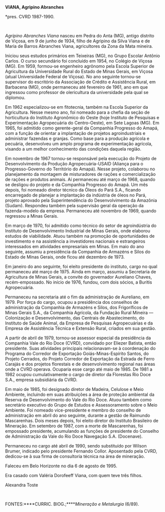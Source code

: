 **VIANA, Agripino Abranches**

\*pres. CVRD 1987-1990.

 

*Agripino Abranches Viana* nasceu em Pedra do Anta (MG), antigo distrito
de Viçosa, em 9 de junho de 1934, filho de Agripino da Silva Viana e de
Maria de Barros Abranches Viana, agricultores da Zona da Mata mineira.

Iniciou seus estudos primários em Teixeiras (MG), no Grupo Escolar
Antônio Carlos. O curso secundário foi concluído em 1954, no Colégio de
Viçosa (MG). Em 1959, formou-se engenheiro agrônomo pela Escola Superior
de Agricultura da Universidade Rural do Estado de Minas Gerais, em
Viçosa (atual Universidade Federal de Viçosa). No ano seguinte tornou-se
supervisor do escritório da Associação de Crédito e Assistência Rural,
em Barbacena (MG), onde permaneceu até fevereiro de 1961, ano em que
ingressou como professor de olericultura da universidade pela qual se
diplomou.

Em 1962 especializou-se em fitotecnia, também na Escola Superior da
Agricultura. Nesse mesmo ano, foi nomeado para a chefia da seção de
horticultura do Instituto Agronômico do Oeste (hoje Instituto de
Pesquisas e Experimentação Agropecuária do Centro-Oeste), em Sete Lagoas
(MG). Em 1965, foi admitido como gerente-geral da Companhia Progresso do
Amapá, com a função de orientar a implantação de projetos
agroindustriais e administrar fazendas e granjas. Como base para a
produção agrícola e pecuária, desenvolveu um amplo programa de
experimentação agrícola, visando a um melhor conhecimento das condições
daquela região.

Em novembro de 1967 tornou-se responsável pela execução do Projeto de
Desenvolvimento da Produção Agropecuária-USAID (Aliança para o
Progresso-Governo do Território do Amapá). Nesse projeto, colaborou no
planejamento da montagem de misturadores de rações e comercialização de
rações e produtos animais. Aí permaneceu até março de 1968, quando se
desligou do projeto e da Companhia Progresso do Amapá. Um mês depois,
foi nomeado diretor técnico da Óleos do Pará S.A., ficando encarregado
de planejar a implantação da indústria de óleos no Pará, projeto
aprovado pela Superintendência do Desenvolvimento da Amazônia (Sudam).
Respondeu também pela supervisão geral da operação da fazenda-modelo da
empresa. Permaneceu até novembro de 1969, quando regressou a Minas
Gerais.

Em março de 1970, foi admitido como técnico do setor de agroindústria do
Instituto de Desenvolvimento Industrial de Minas Gerais, onde elaborou
estudos de viabilidade. Atuou também na promoção de oportunidades de
investimento e na assistência a investidores nacionais e estrangeiros
interessados em atividades empresariais em Minas. Em maio do ano
seguinte, assumiu a presidência da Companhia de Armazéns e Silos do
Estado de Minas Gerais, onde ficou até dezembro de 1973.

Em janeiro do ano seguinte, foi eleito presidente do instituto, cargo no
qual permaneceu até março de 1975. Ainda em março, assumiu a Secretaria
de Agricultura de Minas Gerais, a convite do governador Aureliano
Chaves, recém-empossado. No início de 1976, fundou, com dois sócios, a
Buritis Agropecuária.

Permaneceu na secretaria até o fim da administração de Aureliano, em
1979. Por força do cargo, ocupou a presidência dos conselhos de
administração da Companhia de Armazéns e Silos, dos Frigoríficos de
Minas Gerais S.A., da Companhia Agrícola, da Fundação Rural Mineira —
Colonização e Desenvolvimento, das Centrais de Abastecimento, do
Instituto de Saúde Animal, da Empresa de Pesquisas Agropecuárias e da
Empresa de Assistência Técnica e Extensão Rural, criados em sua gestão.

A partir de abril de 1979, tornou-se assessor especial da presidência da
Companhia Vale do Rio Doce (CVRD), convidado por Eliezer Batista, então
presidente. Suas atividades principais relacionavam-se à coordenação do
Programa do Corredor de Exportação Goiás-Minas-Espírito Santos, do
Projeto Cerrados, do Projeto Corredor de Exportação da Estrada de Ferro
Carajás e dos projetos florestais e de desenvolvimento regional nas
áreas onde a CVRD operava. Ocuparia esse cargo até maio de 1985. De 1981
a 1982 ocupou cumulativamente o cargo de diretor da Florestas Rio Doce
S.A., empresa subsidiária da CVRD.

Em maio de 1985, foi designado diretor de Madeira, Celulose e Meio
Ambiente, incluindo em suas atribuições a área de proteção ambiental da
Reserva de Desenvolvimento do Vale do Rio Doce. Atuou também como
secretário executivo do Grupo de Estudos e Assessoramento sobre o Meio
Ambiente. Foi nomeado vice-presidente e membro do conselho de
administração em abril do ano seguinte, durante a gestão de Raimundo
Mascarenhas. Dois meses depois, foi eleito diretor do Instituto
Brasileiro de Mineração. Em setembro de 1987, com a morte de
Mascarenhas, foi empossado presidente, acumulando as funções de
presidente do Conselho de Administração da Vale do Rio Doce Navegação
S.A. (Docenave).

Permaneceu no cargo até abril de 1990, sendo substituído por Wilson
Brumer, indicado pelo presidente Fernando Collor. Aposentado pela CVRD,
dedicou-se à sua firma de consultoria técnica na área de mineração.

Faleceu em Belo Horizonte no dia 6 de agosto de 1995.

Era casado com Valéria Dorofeeff Viana, com quem teve três filhos.

Alexandra Toste

 

FONTES:****CURRIC. BIOG.;*****Mineração e Metalurgia* (6/89).

 
